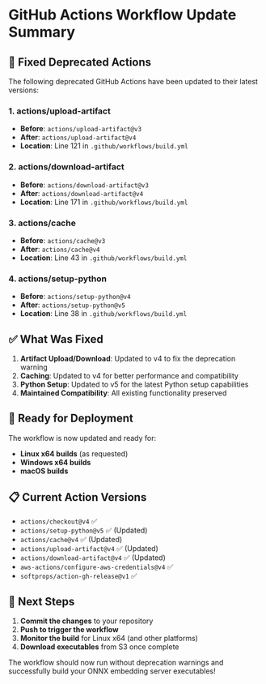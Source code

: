 # GitHub Actions Workflow Update Summary

## 🔧 Fixed Deprecated Actions

The following deprecated GitHub Actions have been updated to their latest versions:

### 1. **actions/upload-artifact**
- **Before**: `actions/upload-artifact@v3`
- **After**: `actions/upload-artifact@v4`
- **Location**: Line 121 in `.github/workflows/build.yml`

### 2. **actions/download-artifact**
- **Before**: `actions/download-artifact@v3`
- **After**: `actions/download-artifact@v4`
- **Location**: Line 171 in `.github/workflows/build.yml`

### 3. **actions/cache**
- **Before**: `actions/cache@v3`
- **After**: `actions/cache@v4`
- **Location**: Line 43 in `.github/workflows/build.yml`

### 4. **actions/setup-python**
- **Before**: `actions/setup-python@v4`
- **After**: `actions/setup-python@v5`
- **Location**: Line 38 in `.github/workflows/build.yml`

## ✅ What Was Fixed

1. **Artifact Upload/Download**: Updated to v4 to fix the deprecation warning
2. **Caching**: Updated to v4 for better performance and compatibility
3. **Python Setup**: Updated to v5 for the latest Python setup capabilities
4. **Maintained Compatibility**: All existing functionality preserved

## 🚀 Ready for Deployment

The workflow is now updated and ready for:
- **Linux x64 builds** (as requested)
- **Windows x64 builds**
- **macOS builds**

## 📋 Current Action Versions

- `actions/checkout@v4` ✅
- `actions/setup-python@v5` ✅ (Updated)
- `actions/cache@v4` ✅ (Updated)
- `actions/upload-artifact@v4` ✅ (Updated)
- `actions/download-artifact@v4` ✅ (Updated)
- `aws-actions/configure-aws-credentials@v4` ✅
- `softprops/action-gh-release@v1` ✅

## 🎯 Next Steps

1. **Commit the changes** to your repository
2. **Push to trigger the workflow**
3. **Monitor the build** for Linux x64 (and other platforms)
4. **Download executables** from S3 once complete

The workflow should now run without deprecation warnings and successfully build your ONNX embedding server executables!
